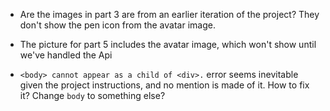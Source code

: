 - Are the images in part 3 are from an earlier iteration of the project?  They don't show the pen icon from the avatar image.

- The picture for part 5 includes the avatar image, which won't show until we've handled the Api

- `<body> cannot appear as a child of <div>.` error seems inevitable given the project instructions, and no mention is made of
  it.  How to fix it?  Change `body` to something else?  